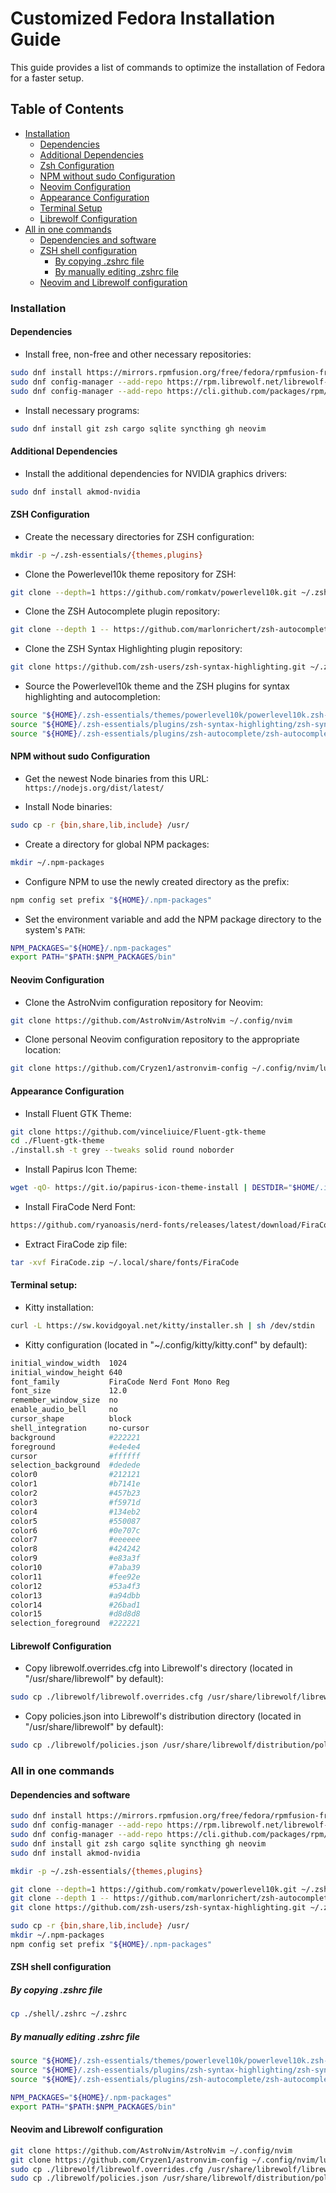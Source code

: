 # Customized Fedora Installation Guide

This guide provides a list of commands to optimize the installation of Fedora for a faster setup.

## Table of Contents

- [Installation](#installation)
  - [Dependencies](#dependencies)
  - [Additional Dependencies](#additional-dependencies)
  - [Zsh Configuration](#zsh-configuration)
  - [NPM without sudo Configuration](#npm-without-sudo-configuration)
  - [Neovim Configuration](#neovim-configuration)
  - [Appearance Configuration](#appearance-configuration)
  - [Terminal Setup](#terminal-setup)
  - [Librewolf Configuration](#librewolf-configuration)
- [All in one commands](#all-in-one-commands)
  - [Dependencies and software](#dependencies-and-software)
  - [ZSH shell configuration](#zsh-shell-configuration)
    - [By copying .zshrc file](#by-copying-.zshrc-file)
    - [By manually editing .zshrc file](#by-manually-editing-.zshrc-file)
  - [Neovim and Librewolf configuration](#neovim-and-librewolf-configuration)

### Installation

#### Dependencies

- Install free, non-free and other necessary repositories:

```bash
sudo dnf install https://mirrors.rpmfusion.org/free/fedora/rpmfusion-free-release-$(rpm -E %fedora).noarch.rpm https://mirrors.rpmfusion.org/nonfree/fedora/rpmfusion-nonfree-release-$(rpm -E %fedora).noarch.rpm
sudo dnf config-manager --add-repo https://rpm.librewolf.net/librewolf-repo.repo
sudo dnf config-manager --add-repo https://cli.github.com/packages/rpm/gh-cli.repo
```

- Install necessary programs:

```bash
sudo dnf install git zsh cargo sqlite syncthing gh neovim
```

#### Additional Dependencies

- Install the additional dependencies for NVIDIA graphics drivers:

```bash
sudo dnf install akmod-nvidia
```

#### ZSH Configuration

- Create the necessary directories for ZSH configuration:

```bash
mkdir -p ~/.zsh-essentials/{themes,plugins}
```

- Clone the Powerlevel10k theme repository for ZSH:

```bash
git clone --depth=1 https://github.com/romkatv/powerlevel10k.git ~/.zsh-essentials/themes/powerlevel10k
```

- Clone the ZSH Autocomplete plugin repository:

```bash
git clone --depth 1 -- https://github.com/marlonrichert/zsh-autocomplete.git ~/.zsh-essentials/plugins/zsh-autocomplete
```

- Clone the ZSH Syntax Highlighting plugin repository:

```bash
git clone https://github.com/zsh-users/zsh-syntax-highlighting.git ~/.zsh-essentials/plugins/zsh-syntax-highlighting
```

- Source the Powerlevel10k theme and the ZSH plugins for syntax highlighting and autocompletion:

```bash
source "${HOME}/.zsh-essentials/themes/powerlevel10k/powerlevel10k.zsh-theme"
source "${HOME}/.zsh-essentials/plugins/zsh-syntax-highlighting/zsh-syntax-highlighting.zsh"
source "${HOME}/.zsh-essentials/plugins/zsh-autocomplete/zsh-autocomplete.plugin.zsh"
```

#### NPM without sudo Configuration

- Get the newest Node binaries from this URL: `https://nodejs.org/dist/latest/`

- Install Node binaries:

```bash
sudo cp -r {bin,share,lib,include} /usr/
```

- Create a directory for global NPM packages:

```bash
mkdir ~/.npm-packages
```

- Configure NPM to use the newly created directory as the prefix:

```bash
npm config set prefix "${HOME}/.npm-packages"
```

- Set the environment variable and add the NPM package directory to the system's `PATH`:

```bash
NPM_PACKAGES="${HOME}/.npm-packages"
export PATH="$PATH:$NPM_PACKAGES/bin"
```

#### Neovim Configuration

- Clone the AstroNvim configuration repository for Neovim:

```bash
git clone https://github.com/AstroNvim/AstroNvim ~/.config/nvim
```

- Clone personal Neovim configuration repository to the appropriate location:

```bash
git clone https://github.com/Cryzen1/astronvim-config ~/.config/nvim/lua/user
```

#### Appearance Configuration

- Install Fluent GTK Theme:

```bash
git clone https://github.com/vinceliuice/Fluent-gtk-theme
cd ./Fluent-gtk-theme
./install.sh -t grey --tweaks solid round noborder
```

- Install Papirus Icon Theme:

```bash
wget -qO- https://git.io/papirus-icon-theme-install | DESTDIR="$HOME/.icons" sh
```

- Install FiraCode Nerd Font:

```bash
https://github.com/ryanoasis/nerd-fonts/releases/latest/download/FiraCode.zip
```

- Extract FiraCode zip file:

```bash
tar -xvf FiraCode.zip ~/.local/share/fonts/FiraCode
```

#### Terminal setup:

- Kitty installation:

```bash
curl -L https://sw.kovidgoyal.net/kitty/installer.sh | sh /dev/stdin
```

- Kitty configuration (located in "~/.config/kitty/kitty.conf" by default):

```bash
initial_window_width  1024
initial_window_height 640
font_family           FiraCode Nerd Font Mono Reg
font_size             12.0
remember_window_size  no
enable_audio_bell     no
cursor_shape          block
shell_integration     no-cursor
background            #222221
foreground            #e4e4e4
cursor                #ffffff
selection_background  #dedede
color0                #212121
color1                #b7141e
color2                #457b23
color3                #f5971d
color4                #134eb2
color5                #550087
color6                #0e707c
color7                #eeeeee
color8                #424242
color9                #e83a3f
color10               #7aba39
color11               #fee92e
color12               #53a4f3
color13               #a94dbb
color14               #26bad1
color15               #d8d8d8
selection_foreground  #222221
```

#### Librewolf Configuration

- Copy librewolf.overrides.cfg into Librewolf's directory (located in "/usr/share/librewolf" by default):

```bash
sudo cp ./librewolf/librewolf.overrides.cfg /usr/share/librewolf/librewolf.overrides.cfg
```

- Copy policies.json into Librewolf's distribution directory (located in "/usr/share/librewolf" by default):

```bash
sudo cp ./librewolf/policies.json /usr/share/librewolf/distribution/policies.json
```

### All in one commands

#### Dependencies and software

```bash
sudo dnf install https://mirrors.rpmfusion.org/free/fedora/rpmfusion-free-release-$(rpm -E %fedora).noarch.rpm https://mirrors.rpmfusion.org/nonfree/fedora/rpmfusion-nonfree-release-$(rpm -E %fedora).noarch.rpm
sudo dnf config-manager --add-repo https://rpm.librewolf.net/librewolf-repo.repo
sudo dnf config-manager --add-repo https://cli.github.com/packages/rpm/gh-cli.repo
sudo dnf install git zsh cargo sqlite syncthing gh neovim
sudo dnf install akmod-nvidia

mkdir -p ~/.zsh-essentials/{themes,plugins}

git clone --depth=1 https://github.com/romkatv/powerlevel10k.git ~/.zsh-essentials/themes/powerlevel10k
git clone --depth 1 -- https://github.com/marlonrichert/zsh-autocomplete.git ~/.zsh-essentials/plugins/zsh-autocomplete
git clone https://github.com/zsh-users/zsh-syntax-highlighting.git ~/.zsh-essentials/plugins/zsh-syntax-highlighting

sudo cp -r {bin,share,lib,include} /usr/
mkdir ~/.npm-packages
npm config set prefix "${HOME}/.npm-packages"
```

#### ZSH shell configuration

##### By copying .zshrc file

```bash
cp ./shell/.zshrc ~/.zshrc
```

##### By manually editing .zshrc file

```bash
source "${HOME}/.zsh-essentials/themes/powerlevel10k/powerlevel10k.zsh-theme"
source "${HOME}/.zsh-essentials/plugins/zsh-syntax-highlighting/zsh-syntax-highlighting.zsh"
source "${HOME}/.zsh-essentials/plugins/zsh-autocomplete/zsh-autocomplete.plugin.zsh"

NPM_PACKAGES="${HOME}/.npm-packages"
export PATH="$PATH:$NPM_PACKAGES/bin"
```

#### Neovim and Librewolf configuration

```bash
git clone https://github.com/AstroNvim/AstroNvim ~/.config/nvim
git clone https://github.com/Cryzen1/astronvim-config ~/.config/nvim/lua/user
sudo cp ./librewolf/librewolf.overrides.cfg /usr/share/librewolf/librewolf.overrides.cfg
sudo cp ./librewolf/policies.json /usr/share/librewolf/distribution/policies.json
```

